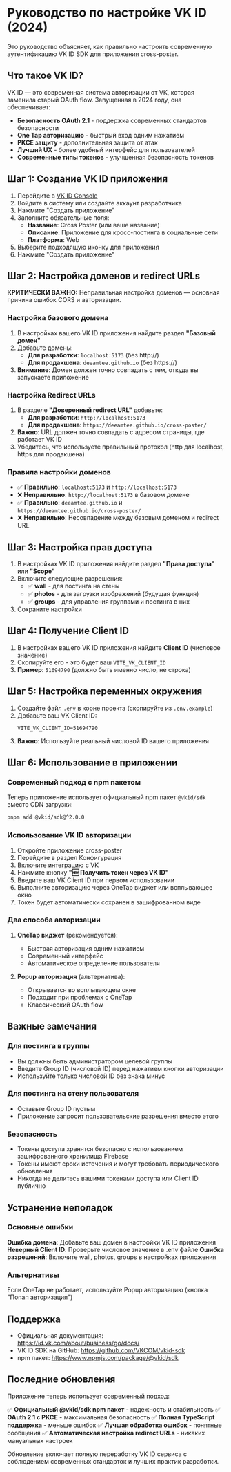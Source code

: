 # Руководство по настройке VK ID (2024)

Это руководство объясняет, как правильно настроить современную аутентификацию VK ID SDK для приложения cross-poster.

## Что такое VK ID?

VK ID — это современная система авторизации от VK, которая заменила старый OAuth flow. Запущенная в 2024 году, она обеспечивает:

- **Безопасность OAuth 2.1** - поддержка современных стандартов безопасности
- **One Tap авторизацию** - быстрый вход одним нажатием
- **PKCE защиту** - дополнительная защита от атак
- **Лучший UX** - более удобный интерфейс для пользователей
- **Современные типы токенов** - улучшенная безопасность токенов

## Шаг 1: Создание VK ID приложения

1. Перейдите в [VK ID Console](https://id.vk.com/about/business/go/)
2. Войдите в систему или создайте аккаунт разработчика
3. Нажмите "Создать приложение"
4. Заполните обязательные поля:
   - **Название**: Cross Poster (или ваше название)
   - **Описание**: Приложение для кросс-постинга в социальные сети
   - **Платформа**: Web
5. Выберите подходящую иконку для приложения
6. Нажмите "Создать приложение"

## Шаг 2: Настройка доменов и redirect URLs

**КРИТИЧЕСКИ ВАЖНО:** Неправильная настройка доменов — основная причина ошибок CORS и авторизации.

### Настройка базового домена

1. В настройках вашего VK ID приложения найдите раздел **"Базовый домен"**
2. Добавьте домены:
   - **Для разработки**: `localhost:5173` (без http://)
   - **Для продакшена**: `deeamtee.github.io` (без https://)
3. **Внимание**: Домен должен точно совпадать с тем, откуда вы запускаете приложение

### Настройка Redirect URLs

1. В разделе **"Доверенный redirect URL"** добавьте:
   - **Для разработки**: `http://localhost:5173`
   - **Для продакшена**: `https://deeamtee.github.io/cross-poster/`
2. **Важно**: URL должен точно совпадать с адресом страницы, где работает VK ID
3. Убедитесь, что используете правильный протокол (http для localhost, https для продакшена)

### Правила настройки доменов

- ✅ **Правильно**: `localhost:5173` и `http://localhost:5173`
- ❌ **Неправильно**: `http://localhost:5173` в базовом домене
- ✅ **Правильно**: `deeamtee.github.io` и `https://deeamtee.github.io/cross-poster/`
- ❌ **Неправильно**: Несовпадение между базовым доменом и redirect URL

## Шаг 3: Настройка прав доступа

1. В настройках VK ID приложения найдите раздел **"Права доступа"** или **"Scope"**
2. Включите следующие разрешения:
   - ✅ **wall** - для постинга на стены
   - ✅ **photos** - для загрузки изображений (будущая функция)
   - ✅ **groups** - для управления группами и постинга в них
3. Сохраните настройки

## Шаг 4: Получение Client ID

1. В настройках вашего VK ID приложения найдите **Client ID** (числовое значение)
2. Скопируйте его - это будет ваш `VITE_VK_CLIENT_ID`
3. **Пример**: `51694790` (должно быть именно число, не строка)

## Шаг 5: Настройка переменных окружения

1. Создайте файл `.env` в корне проекта (скопируйте из `.env.example`)
2. Добавьте ваш VK Client ID:
   ```env
   VITE_VK_CLIENT_ID=51694790
   ```
3. **Важно**: Используйте реальный числовой ID вашего приложения

## Шаг 6: Использование в приложении

### Современный подход с npm пакетом

Теперь приложение использует официальный npm пакет `@vkid/sdk` вместо CDN загрузки:

```bash
pnpm add @vkid/sdk@^2.0.0
```

### Использование VK ID авторизации

1. Откройте приложение cross-poster
2. Перейдите в раздел Конфигурация
3. Включите интеграцию с VK
4. Нажмите кнопку **"🆕 Получить токен через VK ID"**
5. Введите ваш VK Client ID при первом использовании
6. Выполните авторизацию через OneTap виджет или всплывающее окно
7. Токен будет автоматически сохранен в зашифрованном виде

### Два способа авторизации

1. **OneTap виджет** (рекомендуется):
   - Быстрая авторизация одним нажатием
   - Современный интерфейс
   - Автоматическое определение пользователя

2. **Popup авторизация** (альтернатива):
   - Открывается во всплывающем окне
   - Подходит при проблемах с OneTap
   - Классический OAuth flow

## Важные замечания

### Для постинга в группы
- Вы должны быть администратором целевой группы
- Введите Group ID (числовой ID) перед нажатием кнопки авторизации
- Используйте только числовой ID без знака минус

### Для постинга на стену пользователя
- Оставьте Group ID пустым
- Приложение запросит пользовательские разрешения вместо этого

### Безопасность
- Токены доступа хранятся безопасно с использованием зашифрованного хранилища Firebase
- Токены имеют сроки истечения и могут требовать периодического обновления
- Никогда не делитесь вашими токенами доступа или Client ID публично

## Устранение неполадок

### Основные ошибки

**Ошибка домена**: Добавьте ваш домен в настройки VK ID приложения
**Неверный Client ID**: Проверьте числовое значение в .env файле
**Ошибка разрешений**: Включите wall, photos, groups в настройках приложения

### Альтернативы

Если OneTap не работает, используйте Popup авторизацию (кнопка "Попап авторизация")

## Поддержка

- Официальная документация: https://id.vk.com/about/business/go/docs/
- VK ID SDK на GitHub: https://github.com/VKCOM/vkid-sdk
- npm пакет: https://www.npmjs.com/package/@vkid/sdk

## Последние обновления

Приложение теперь использует современный подход:

✅ **Официальный @vkid/sdk npm пакет** - надежность и стабильность
✅ **OAuth 2.1 с PKCE** - максимальная безопасность
✅ **Полная TypeScript поддержка** - меньше ошибок
✅ **Лучшая обработка ошибок** - понятные сообщения
✅ **Автоматическая настройка redirect URLs** - никаких мануальных настроек

Обновление включает полную переработку VK ID сервиса с соблюдением современных стандарток и лучших практик разработки.